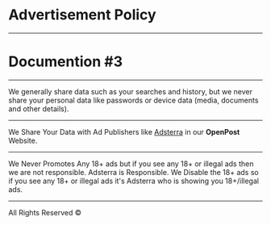 # Advertisement Policy 
---
# Documention #3
---

We generally share data such as your searches and history, but we never share your personal data like passwords or device data (media, documents and other details). 

---
We Share Your Data with Ad Publishers like [Adsterra](https://adsterra.com/) in our **OpenPost** Website.

---
We Never Promotes Any 18+ ads but if you see any 18+ or illegal ads then we are not responsible. Adsterra is Responsible. We Disable the 18+ ads so if you see any 18+ or illegal ads it's Adsterra who is showing you 18+/illegal ads.

---
All Rights Reserved ©️
